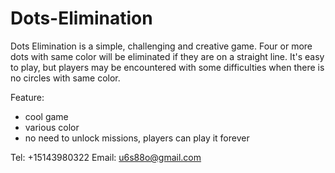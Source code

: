 # Dots-Elimination

Dots Elimination is a simple, challenging and creative game. Four or more dots with same color will be eliminated if they are on a straight line. It's easy to play, but players may be encountered with some difficulties when there is no circles with same color.

Feature:
- cool game
- various color
- no need to unlock missions, players can play it forever


Tel: +15143980322
Email:  u6s88o@gmail.com
